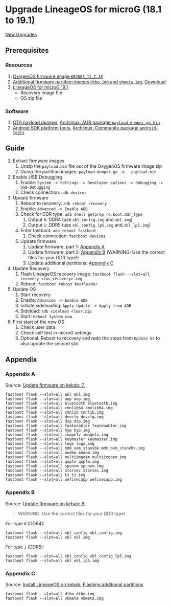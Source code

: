 # Upgrade LineageOS for microG (18.1 to 19.1)
[New Upgrades](README.md)

## Prerequisites

### Resources
1. [OxygenOS firmware image `KB2003_11_C.33`](https://forum.xda-developers.com/t/rom-official-kebab-12-lineageos-19.4484387/page-2#post-87339725)
1. [Additional firmware partition images `dtbo.img` and `vbmeta.img`](https://wiki.lineageos.org/devices/kebab/install#flashing-additional-partitions), [Download](https://mirror.math.princeton.edu/pub/lineageos/full/kebab/)
1. [LineageOS for microG 19.1](https://download.lineage.microg.org/kebab/)
    - Recovery image file
    - OS zip file

### Software
1. [OTA payload dumper](https://github.com/ssut/payload-dumper-go), [Archlinux: AUR package `payload-dumper-go-bin`](https://aur.archlinux.org/packages/payload-dumper-go-bin)
1. [Android SDK platform tools](https://developer.android.com/studio/releases/platform-tools#downloads), [Archlinux: Community package `android-tools`](https://archlinux.org/packages/community/x86_64/android-tools/)

## Guide
1. Extract firmware images
    1. Unzip the `payload.bin` file out of the OxygenOS firmware image zip
    1. Dump the partition images: `payload-dumper-go -o . payload.bin`
1. Enable USB Debugging
    1. Enable: `System -> Settings -> Developer options -> Debugging -> USB-Debugging`
    1. Check connection: `adb devices`
1. Update firmware
    1. Reboot to recovery: `adb reboot recovery`
    1. Enable: `Advanced -> Enable ADB`
    1. Check for DDR type: `adb shell getprop ro.boot.ddr_type`
        1. Output `0`: DDR4 (use `xbl_config.img` and `xbl.img`)
        1. Output `1`: DDR5 (use `xbl_config_lp5.img` and `xbl_lp5.img`)
    1. Enter fastboot: `adb reboot fastboot`
        1. Check connection: `fastboot devices`
    1. Update firmware
        1. Update firmware, part 1: [Appendix A](#appendix-a)
        1. Update firmware, part 2: [Appendix B](#appendix-b) (WARNING: Use the correct files for your DDR type!)
        1. Update additional partitions: [Appendix C](#appendix-c)
1. Update Recovery
    1. Flash LineageOS recovery image: `fastboot flash --slot=all recovery <los_recovery>.img`
    1. Reboot: `fastboot reboot bootloader`
1. Update OS
    1. Start recovery
    1. Enable: `Advanced -> Enable ADB`
    1. Initiate sideloading: `Apply Update -> Apply from ADB`
    1. Sideload: `adb sideload <los>.zip`
    1. Start: `Reboot System now`
1. First start of the new OS
    1. Check user data
    1. Check self test in microG settings
    1. Optional: Reboot to recovery and redo the steps from `Update OS` to also update the second slot

## Appendix

### Appendix A
Source: [Update firmware on kebab: 7.](https://wiki.lineageos.org/devices/kebab/fw_update)

```
fastboot flash --slot=all abl abl.img
fastboot flash --slot=all aop aop.img
fastboot flash --slot=all bluetooth bluetooth.img
fastboot flash --slot=all cmnlib64 cmnlib64.img
fastboot flash --slot=all cmnlib cmnlib.img
fastboot flash --slot=all devcfg devcfg.img
fastboot flash --slot=all dsp dsp.img
fastboot flash --slot=all featenabler featenabler.img
fastboot flash --slot=all hyp hyp.img
fastboot flash --slot=all imagefv imagefv.img
fastboot flash --slot=all keymaster keymaster.img
fastboot flash --slot=all logo logo.img
fastboot flash --slot=all mdm_oem_stanvbk mdm_oem_stanvbk.img
fastboot flash --slot=all modem modem.img
fastboot flash --slot=all multiimgoem multiimgoem.img
fastboot flash --slot=all qupfw qupfw.img
fastboot flash --slot=all spunvm spunvm.img
fastboot flash --slot=all storsec storsec.img
fastboot flash --slot=all tz tz.img
fastboot flash --slot=all uefisecapp uefisecapp.img
```

### Appendix B
Source: [Update firmware on kebab: 8.](https://wiki.lineageos.org/devices/kebab/fw_update)

> WARNING: Use the correct files for your DDR type!

For type `0` (DDR4):
```
fastboot flash --slot=all xbl_config xbl_config.img
fastboot flash --slot=all xbl xbl.img
```

For type `1` (DDR5):
```
fastboot flash --slot=all xbl_config xbl_config_lp5.img
fastboot flash --slot=all xbl xbl_lp5.img
```

### Appendix C
Source: [Install LineageOS on kebab: Flashing additional partitions](https://wiki.lineageos.org/devices/kebab/install#flashing-additional-partitions)

```
fastboot flash --slot=all dtbo dtbo.img
fastboot flash --slot=all vbmeta vbmeta.img
```
